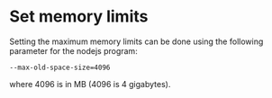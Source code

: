 # Set memory limits

Setting the maximum memory limits can be done using the following parameter for the nodejs program:

```
--max-old-space-size=4096
```

where 4096 is in MB (4096 is 4 gigabytes).
